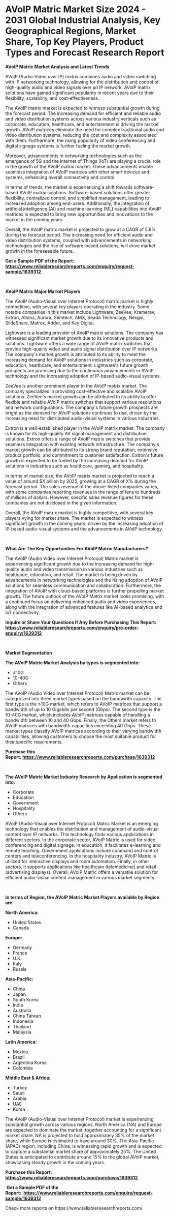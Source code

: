 <p><h1>AVoIP Matric Market Size 2024 - 2031 Global Industrial Analysis, Key Geographical Regions, Market Share, Top Key Players, Product Types and Forecast Research Report</h1></p><p><strong>AVoIP Matric Market Analysis and Latest Trends</strong></p>
<p><p>AVoIP (Audio-Video over IP) matrix combines audio and video switching with IP networking technology, allowing for the distribution and control of high-quality audio and video signals over an IP network. AVoIP matrix solutions have gained significant popularity in recent years due to their flexibility, scalability, and cost-effectiveness.</p><p>The AVoIP matrix market is expected to witness substantial growth during the forecast period. The increasing demand for efficient and reliable audio and video distribution systems across various industry verticals such as corporate, education, healthcare, and entertainment is driving the market growth. AVoIP matrices eliminate the need for complex traditional audio and video distribution systems, reducing the cost and complexity associated with them. Furthermore, the rising popularity of video conferencing and digital signage systems is further fueling the market growth.</p><p>Moreover, advancements in networking technologies such as the emergence of 5G and the Internet of Things (IoT) are playing a crucial role in the growth of the AVoIP matrix market. These advancements enable seamless integration of AVoIP matrices with other smart devices and systems, enhancing overall connectivity and control.</p><p>In terms of trends, the market is experiencing a shift towards software-based AVoIP matrix solutions. Software-based solutions offer greater flexibility, centralized control, and simplified management, leading to increased adoption among end-users. Additionally, the integration of artificial intelligence (AI) and machine learning (ML) capabilities into AVoIP matrices is expected to bring new opportunities and innovations to the market in the coming years.</p><p>Overall, the AVoIP matrix market is projected to grow at a CAGR of 5.8% during the forecast period. The increasing need for efficient audio and video distribution systems, coupled with advancements in networking technologies and the rise of software-based solutions, will drive market growth in the foreseeable future.</p></p>
<p><strong>Get a Sample PDF of the Report:&nbsp; <a href="https://www.reliableresearchreports.com/enquiry/request-sample/1639312">https://www.reliableresearchreports.com/enquiry/request-sample/1639312</a></strong></p>
<p>&nbsp;</p>
<p><strong>AVoIP Matric Major Market Players</strong></p>
<p><p>The AVoIP (Audio-Visual over Internet Protocol) matrix market is highly competitive, with several key players operating in the industry. Some notable companies in this market include Lightware, ZeeVee, Kramerav, Extron, Atlona, Aurora, Semtech, AMX, Seada Technology, Nexgio, SlideShare, Matrox, Adder, and Key Digital.</p><p>Lightware is a leading provider of AVoIP matrix solutions. The company has witnessed significant market growth due to its innovative products and solutions. Lightware offers a wide range of AVoIP matrix switches that provide high-quality video and audio signal distribution over IP networks. The company's market growth is attributed to its ability to meet the increasing demand for AVoIP solutions in industries such as corporate, education, healthcare, and entertainment. Lightware's future growth prospects are promising due to the continuous advancements in AVoIP technology and the increasing adoption of IP-based audio-visual systems.</p><p>ZeeVee is another prominent player in the AVoIP matrix market. The company specializes in providing cost-effective and scalable AVoIP solutions. ZeeVee's market growth can be attributed to its ability to offer flexible and reliable AVoIP matrix switches that support various resolutions and network configurations. The company's future growth prospects are bright as the demand for AVoIP solutions continues to rise, driven by the increasing need for distributed audio-visual systems in various industries.</p><p>Extron is a well-established player in the AVoIP matrix market. The company is known for its high-quality AV signal management and distribution solutions. Extron offers a range of AVoIP matrix switches that provide seamless integration with existing network infrastructure. The company's market growth can be attributed to its strong brand reputation, extensive product portfolio, and commitment to customer satisfaction. Extron's future growth is expected to be fueled by the increasing demand for AVoIP solutions in industries such as healthcare, gaming, and hospitality.</p><p>In terms of market size, the AVoIP matrix market is projected to reach a value of around $X billion by 2025, growing at a CAGR of X% during the forecast period. The sales revenue of the above-listed companies varies, with some companies reporting revenues in the range of tens to hundreds of millions of dollars. However, specific sales revenue figures for these companies are not disclosed in the given information.</p><p>Overall, the AVoIP matrix market is highly competitive, with several key players vying for market share. The market is expected to witness significant growth in the coming years, driven by the increasing adoption of IP-based audio-visual systems and the advancements in AVoIP technology.</p></p>
<p>&nbsp;</p>
<p><strong>What Are The Key Opportunities For AVoIP Matric Manufacturers?</strong></p>
<p><p>The AVoIP (Audio Video over Internet Protocol) Matrix market is experiencing significant growth due to the increasing demand for high-quality audio and video transmission in various industries such as healthcare, education, and retail. The market is being driven by advancements in networking technologies and the rising adoption of AVoIP solutions for seamless communication and collaboration. Furthermore, the integration of AVoIP with cloud-based platforms is further propelling market growth. The future outlook of the AVoIP Matrix market looks promising, with a continued focus on delivering enhanced audio and video experiences, along with the integration of advanced features like AI-based analytics and IoT connectivity.</p></p>
<p><strong>Inquire or Share Your Questions If Any Before Purchasing This Report: <a href="https://www.reliableresearchreports.com/enquiry/pre-order-enquiry/1639312">https://www.reliableresearchreports.com/enquiry/pre-order-enquiry/1639312</a></strong></p>
<p>&nbsp;</p>
<p><strong>Market Segmentation</strong></p>
<p><strong>The AVoIP Matric Market Analysis by types is segmented into:</strong></p>
<p><ul><li>≤10G</li><li>10-40G</li><li>Others</li></ul></p>
<p><p>The AVoIP (Audio Video over Internet Protocol) Matrix market can be categorized into three market types based on the bandwidth capacity. The first type is the ≤10G market, which refers to AVoIP matrices that support a bandwidth of up to 10 Gigabits per second (Gbps). The second type is the 10-40G market, which includes AVoIP matrices capable of handling a bandwidth between 10 and 40 Gbps. Finally, the Others market refers to AVoIP matrices with bandwidth capacities exceeding 40 Gbps. These market types classify AVoIP matrices according to their varying bandwidth capabilities, allowing customers to choose the most suitable product for their specific requirements.</p></p>
<p><strong>Purchase this Report:&nbsp;<a href="https://www.reliableresearchreports.com/purchase/1639312">https://www.reliableresearchreports.com/purchase/1639312</a></strong></p>
<p>&nbsp;</p>
<p><strong>The AVoIP Matric Market Industry Research by Application is segmented into:</strong></p>
<p><ul><li>Corporate</li><li>Education</li><li>Government</li><li>Hospitality</li><li>Others</li></ul></p>
<p><p>AVoIP (Audio-Visual over Internet Protocol) Matric Market is an emerging technology that enables the distribution and management of audio-visual content over IP networks. This technology finds various applications in different sectors. In the corporate sector, AVoIP Matric is used for video conferencing and digital signage. In education, it facilitates e-learning and remote teaching. Government applications include command and control centers and teleconferencing. In the hospitality industry, AVoIP Matric is utilized for interactive displays and room automation. Finally, in other sectors, it supports applications like healthcare (telemedicine) and retail (advertising displays). Overall, AVoIP Matric offers a versatile solution for efficient audio-visual content management in various market segments.</p></p>
<p>&nbsp;</p>
<p><strong>In terms of Region, the AVoIP Matric Market Players available by Region are:</strong></p>
<p>
    <p> <strong> North America: </strong>
        <ul>
            <li>United States</li>
            <li>Canada</li>
        </ul>
        </p> 
    <p> <strong> Europe: </strong>
        <ul>
            <li>Germany</li>
            <li>France</li>
            <li>U.K.</li>
            <li>Italy</li>
            <li>Russia</li>
        </ul>
        </p> 
    <p> <strong> Asia-Pacific: </strong>
        <ul>
            <li>China</li>
            <li>Japan</li>
            <li>South Korea</li>
            <li>India</li>
            <li>Australia</li>
            <li>China Taiwan</li>
            <li>Indonesia</li>
            <li>Thailand</li>
            <li>Malaysia</li>
        </ul>
        </p> 
    <p> <strong> Latin America: </strong>
        <ul>
            <li>Mexico</li>
            <li>Brazil</li>
            <li>Argentina Korea</li>
            <li>Colombia</li>
        </ul>
        </p> 
    <p> <strong> Middle East & Africa: </strong>
        <ul>
            <li>Turkey</li>
            <li>Saudi</li>
            <li>Arabia</li>
            <li>UAE</li>
            <li>Korea</li>
        </ul>
    </p>
    </p>
<p><p>The AVoIP (Audio-Visual over Internet Protocol) market is experiencing substantial growth across various regions. North America (NA) and Europe are expected to dominate the market, together accounting for a significant market share. NA is projected to hold approximately 35% of the market share, while Europe is estimated to have around 30%. The Asia-Pacific (APAC) region, including China, is witnessing rapid growth and is expected to capture a substantial market share of approximately 25%. The United States is anticipated to contribute around 15% to the global AVoIP market, showcasing steady growth in the coming years.</p></p>
<p><strong>Purchase this Report: <a href="https://www.reliableresearchreports.com/purchase/1639312">https://www.reliableresearchreports.com/purchase/1639312</a></strong></p>
<p>&nbsp;<strong>Get a Sample PDF of the Report:&nbsp;&nbsp;<a href="https://www.reliableresearchreports.com/enquiry/request-sample/1639312">https://www.reliableresearchreports.com/enquiry/request-sample/1639312</a></strong></p>
<p><strong></strong></p>
<p>Check more reports on https://www.reliableresearchreports.com/</p>